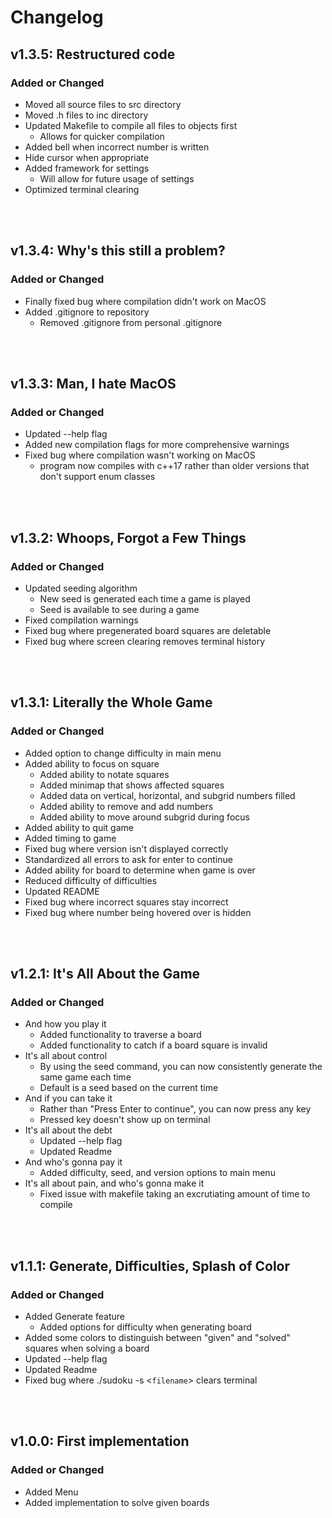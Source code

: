 # Changelog

## v1.3.5: Restructured code

### Added or Changed
- Moved all source files to src directory
- Moved .h files to inc directory
- Updated Makefile to compile all files to objects first
    - Allows for quicker compilation
- Added bell when incorrect number is written
- Hide cursor when appropriate
- Added framework for settings
    - Will allow for future usage of settings
- Optimized terminal clearing
<br/>
<br/>

## v1.3.4: Why's this still a problem?

### Added or Changed
- Finally fixed bug where compilation didn't work on MacOS
- Added .gitignore to repository
    - Removed .gitignore from personal .gitignore
<br/>
<br/>

## v1.3.3: Man, I hate MacOS

### Added or Changed
- Updated --help flag
- Added new compilation flags for more comprehensive warnings
- Fixed bug where compilation wasn't working on MacOS
    - program now compiles with c++17 rather than older versions that don't support enum classes
<br/>
<br/>

## v1.3.2: Whoops, Forgot a Few Things

### Added or Changed
- Updated seeding algorithm
    - New seed is generated each time a game is played
    - Seed is available to see during a game
- Fixed compilation warnings
- Fixed bug where pregenerated board squares are deletable
- Fixed bug where screen clearing removes terminal history
<br/>
<br/>

## v1.3.1: Literally the Whole Game

### Added or Changed
- Added option to change difficulty in main menu
- Added ability to focus on square
    - Added ability to notate squares
    - Added minimap that shows affected squares
    - Added data on vertical, horizontal, and subgrid numbers filled
    - Added ability to remove and add numbers
    - Added ability to move around subgrid during focus
- Added ability to quit game
- Added timing to game
- Fixed bug where version isn't displayed correctly
- Standardized all errors to ask for enter to continue
- Added ability for board to determine when game is over
- Reduced difficulty of difficulties
- Updated README
- Fixed bug where incorrect squares stay incorrect
- Fixed bug where number being hovered over is hidden
<br/>
<br/>

## v1.2.1: It's All About the Game

### Added or Changed
- And how you play it
    - Added functionality to traverse a board
    - Added functionality to catch if a board square is invalid
- It's all about control
    - By using the seed command, you can now consistently generate the same game each time
    - Default is a seed based on the current time
- And if you can take it
    - Rather than "Press Enter to continue", you can now press any key
    - Pressed key doesn't show up on terminal
- It's all about the debt
    - Updated --help flag
    - Updated Readme
- And who's gonna pay it
    - Added difficulty, seed, and version options to main menu
- It's all about pain, and who's gonna make it
    - Fixed issue with makefile taking an excrutiating amount of time to compile
<br/>
<br/>

## v1.1.1: Generate, Difficulties, Splash of Color
### Added or Changed
- Added Generate feature
    - Added options for difficulty when generating board
- Added some colors to distinguish between "given" and "solved" squares when solving a board
- Updated --help flag
- Updated Readme
- Fixed bug where ./sudoku -s \<`filename`\> clears terminal
<br/>
<br/>

## v1.0.0: First implementation
### Added or Changed
- Added Menu
- Added implementation to solve given boards